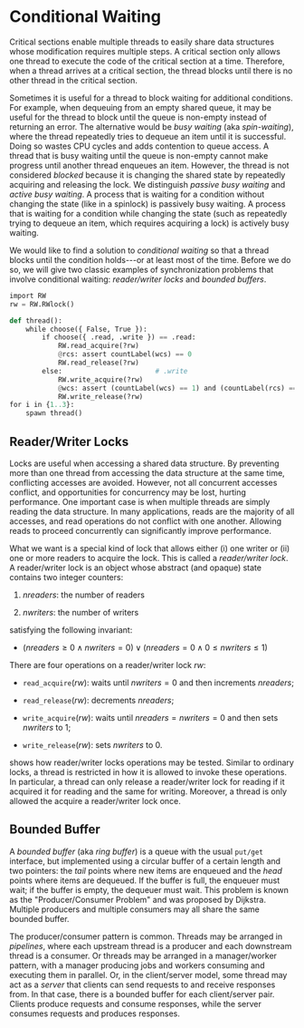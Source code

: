 
# Conditional Waiting 

Critical sections enable multiple threads to easily share data
structures whose modification requires multiple steps. A critical
section only allows one thread to execute the code of the critical
section at a time. Therefore, when a thread arrives at a critical
section, the thread blocks until there is no other thread in the
critical section.

Sometimes it is useful for a thread to block waiting for additional
conditions. For example, when dequeuing from an empty shared queue, it
may be useful for the thread to block until the queue is non-empty
instead of returning an error. The alternative would be *busy waiting*
(aka *spin-waiting*), where the thread repeatedly tries to dequeue an
item until it is successful. Doing so wastes CPU cycles and adds
contention to queue access. A thread that is busy waiting until the
queue is non-empty cannot make progress until another thread enqueues an
item. However, the thread is not considered *blocked* because it is
changing the shared state by repeatedly acquiring and releasing the
lock. We distinguish *passive busy waiting* and *active busy waiting*. A
process that is waiting for a condition without changing the state (like
in a spinlock) is passively busy waiting. A process that is waiting for
a condition while changing the state (such as repeatedly trying to
dequeue an item, which requires acquiring a lock) is actively busy
waiting.

We would like to find a solution to *conditional waiting* so that a
thread blocks until the condition holds---or at least most of the time.
Before we do so, we will give two classic examples of synchronization
problems that involve conditional waiting: *reader/writer locks* and
*bounded buffers*.


```python
import RW
rw = RW.RWlock()

def thread():
    while choose({ False, True }):
        if choose({ .read, .write }) == .read:
            RW.read_acquire(?rw)
            @rcs: assert countLabel(wcs) == 0
            RW.read_release(?rw)
        else:                       # .write
            RW.write_acquire(?rw)
            @wcs: assert (countLabel(wcs) == 1) and (countLabel(rcs) == 0)
            RW.write_release(?rw)
for i in {1..3}:
    spawn thread()
```

## Reader/Writer Locks

Locks are useful when accessing a shared data structure. By preventing
more than one thread from accessing the data structure at the same time,
conflicting accesses are avoided. However, not all concurrent accesses
conflict, and opportunities for concurrency may be lost, hurting
performance. One important case is when multiple threads are simply
reading the data structure. In many applications, reads are the majority
of all accesses, and read operations do not conflict with one another.
Allowing reads to proceed concurrently can significantly improve
performance.

What we want is a special kind of lock that allows either (i) one writer
or (ii) one or more readers to acquire the lock. This is called a
*reader/writer lock*. A reader/writer lock is an object whose
abstract (and opaque) state contains two integer counters:

1.  *nreaders*: the number of readers

2.  *nwriters*: the number of writers

satisfying the following invariant:

-   $(\mathit{nreaders} \ge 0 \land \mathit{nwriters} = 0) \lor
        (\mathit{nreaders} = 0 \land 0 \le \mathit{nwriters} \le 1)$

There are four operations on a reader/writer lock *rw*:

-   `read_acquire`(*rw*): waits until $\mathit{nwriters} = 0$ and then
    increments *nreaders*;

-   `read_release`(*rw*): decrements $\mathit{nreaders}$;

-   `write_acquire`(*rw*): waits until
    $\mathit{nreaders} = \mathit{nwriters} = 0$ and then sets *nwriters*
    to 1;

-   `write_release`(*rw*): sets $\mathit{nwriters}$ to 0.

shows how reader/writer locks operations may be tested. Similar to
ordinary locks, a thread is restricted in how it is allowed to invoke
these operations. In particular, a thread can only release a
reader/writer lock for reading if it acquired it for reading and the
same for writing. Moreover, a thread is only allowed the acquire a
reader/writer lock once.

## Bounded Buffer

A *bounded buffer* (aka *ring buffer*) is a queue with the usual
`put/get` interface, but implemented using a circular buffer of a
certain length and two pointers: the *tail* points where new items are
enqueued and the *head* points where items are dequeued. If the buffer
is full, the enqueuer must wait; if the buffer is empty, the dequeuer
must wait. This problem is known as the "Producer/Consumer Problem" and
was proposed by Dijkstra. Multiple producers and multiple
consumers may all share the same bounded buffer.

The producer/consumer pattern is common. Threads may be arranged in
*pipelines*, where each upstream thread is a producer and each
downstream thread is a consumer. Or threads may be arranged in a
manager/worker pattern, with a manager producing jobs and workers
consuming and executing them in parallel. Or, in the client/server
model, some thread may act as a *server* that clients can send requests
to and receive responses from. In that case, there is a bounded buffer
for each client/server pair. Clients produce requests and consume
responses, while the server consumes requests and produces responses.
